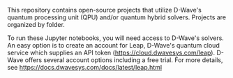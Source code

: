 This repository contains open-source projects that utilize D-Wave's quantum processing unit (QPU) and/or quantum hybrid solvers. 
Projects are organized by folder. 

To run these Jupyter notebooks, you will need access to D-Wave's solvers. 
An easy option is to create an account for Leap, D-Wave's quantum cloud service which supplies an API token (https://cloud.dwavesys.com/leap). 
D-Wave offers several account options including a free trial. 
For more details, see https://docs.dwavesys.com/docs/latest/leap.html

